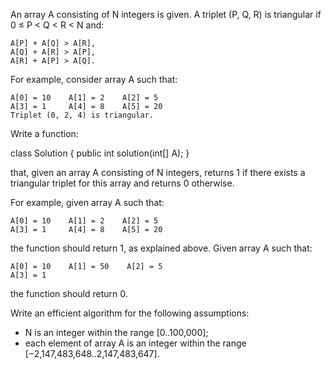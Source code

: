 An array A consisting of N integers is given. A triplet (P, Q, R) is triangular if 0 ≤ P < Q < R < N and:
```
A[P] + A[Q] > A[R],
A[Q] + A[R] > A[P],
A[R] + A[P] > A[Q].
```
For example, consider array A such that:
```
A[0] = 10    A[1] = 2    A[2] = 5
A[3] = 1     A[4] = 8    A[5] = 20
Triplet (0, 2, 4) is triangular.
```
Write a function:

class Solution { public int solution(int[] A); }

that, given an array A consisting of N integers, returns 1 if there exists a triangular triplet for this array and returns 0 otherwise.

For example, given array A such that:
```
A[0] = 10    A[1] = 2    A[2] = 5
A[3] = 1     A[4] = 8    A[5] = 20
```
the function should return 1, as explained above. Given array A such that:
```
A[0] = 10    A[1] = 50    A[2] = 5
A[3] = 1
```
the function should return 0.

Write an efficient algorithm for the following assumptions:

- N is an integer within the range [0..100,000];
- each element of array A is an integer within the range [−2,147,483,648..2,147,483,647].